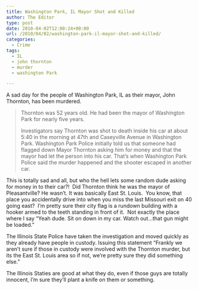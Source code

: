 ```yaml
---
title: Washington Park, IL Mayor Shot and Killed
author: The Editor
type: post
date: 2010-04-02T12:00:24+00:00
url: /2010/04/02/washington-park-il-mayor-shot-and-killed/
categories:
  - Crime
tags:
  - IL
  - john thornton
  - murder
  - washington Park

---
```

[<img class="alignright size-full wp-image-3800" title="STG15938" src="http://punchingkitty.com/wp-content/uploads/2010/04/STG159381.gif?filter=polaroid&w=200" alt="" />][1]A sad day for the people of Washington Park, IL as their mayor, John Thornton, has been murdered.

> Thornton was 52 years old. He had been the mayor of Washington Park for nearly five years.
> 
> Investigators say Thornton was shot to death inside his car at about 5:40 in the morning at 47th and Caseyville Avenue in Washington Park. Washington Park Police initially told us that someone had flagged down Mayor Thornton asking him for money and that the mayor had let the person into his car. That&#8217;s when Washington Park Police said the murder happened and the shooter escaped in another car.

This is totally sad and all, but who the hell lets some random dude asking for money in to their car?!  Did Thornton think he was the mayor of Pleasantville? He wasn&#8217;t. It was basically East St. Louis.  You know, that place you accidentally drive into when you miss the last Missouri exit on 40 going east?  I&#8217;m pretty sure their city flag is a rundown building with a hooker armed to the teeth standing in front of it.  Not exactly the place where I say &#8220;Yeah dude. Sit on down in my car. Watch out&#8230;that gun might be loaded.&#8221;

The Illinois State Police have taken the investigation and moved quickly as they already have people in custody. Issuing this statement &#8220;Frankly we aren&#8217;t sure if those in custody were involved with the Thornton murder, but its the East St. Louis area so if not, we&#8217;re pretty sure they did something else.&#8221;

The Illinois Staties are good at what they do, even if those guys are totally innocent, I&#8217;m sure they&#8217;ll plant a knife on them or something.

 [1]: http://punchingkitty.com/wp-content/uploads/2010/04/STG159381.gif